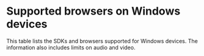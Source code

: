 # Supported browsers on Windows devices<a name="win-browser-support"></a>

This table lists the SDKs and browsers supported for Windows devices\. The information also includes limits on audio and video\.